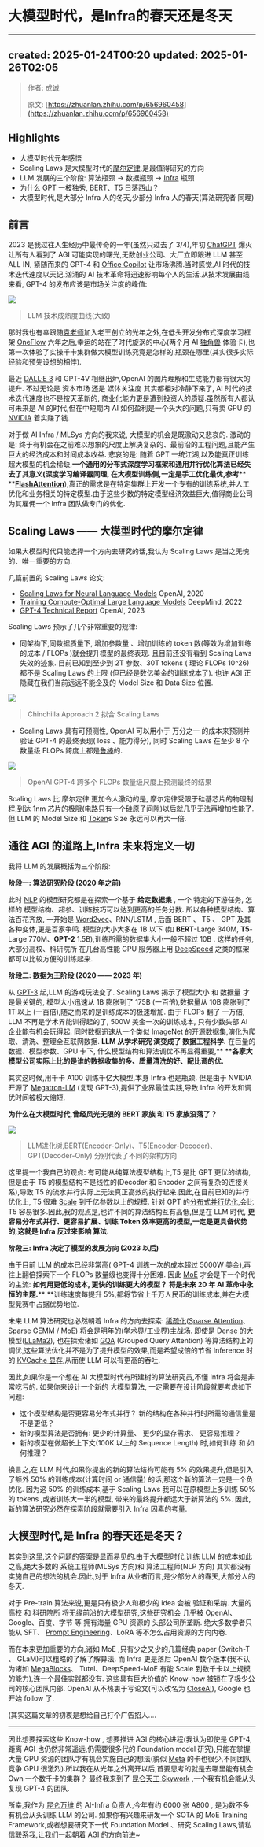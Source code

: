 # 大模型时代，是Infra的春天还是冬天
* * *

created: 2025-01-24T00:20 updated: 2025-01-26T02:05
---------------------------------------------------

> 作者: 成诚
> 
> 原文: [https://zhuanlan.zhihu.com/p/656960458](https://zhuanlan.zhihu.com/p/656960458)

Highlights
----------

*   大模型时代元年感悟
*   Scaling Laws 是大模型时代的[摩尔定律](https://zhida.zhihu.com/search?content_id=234119980&content_type=Article&match_order=1&q=%E6%91%A9%E5%B0%94%E5%AE%9A%E5%BE%8B&zhida_source=entity),是最值得研究的方向
*   LLM 发展的三个阶段: 算法瓶颈 -> 数据瓶颈 -> [Infra](https://zhida.zhihu.com/search?content_id=234119980&content_type=Article&match_order=1&q=Infra&zhida_source=entity) 瓶颈
*   为什么 GPT 一枝独秀, BERT、T5 日落西山？
*   大模型时代,是大部分 Infra 人的冬天,少部分 Infra 人的春天(算法研究者 同理)

前言
--

2023 是我过往人生经历中最传奇的一年(虽然只过去了 3/4),年初 [ChatGPT](https://zhida.zhihu.com/search?content_id=234119980&content_type=Article&match_order=1&q=ChatGPT&zhida_source=entity) 爆火让所有人看到了 AGI 可能实现的曙光,无数创业公司、大厂立即跟进 LLM 甚至 ALL IN, 紧随而来的 GPT-4 和 [Office Copilot](https://zhida.zhihu.com/search?content_id=234119980&content_type=Article&match_order=1&q=Office+Copilot&zhida_source=entity) 让市场沸腾.当时感觉,AI 时代的技术迭代速度以天记,汹涌的 AI 技术革命将迅速影响每个人的生活.从技术发展曲线来看, GPT-4 的发布应该是市场关注度的峰值:

![](2_大模型时代，是Infra的春天还是冬天_image.jpg)

> LLM 技术成熟度曲线(大致)

那时我也有幸跟随[袁老师](https://zhida.zhihu.com/search?content_id=234119980&content_type=Article&match_order=1&q=%E8%A2%81%E8%80%81%E5%B8%88&zhida_source=entity)加入老王创立的光年之外,在低头开发分布式深度学习框架 [OneFlow](https://zhida.zhihu.com/search?content_id=234119980&content_type=Article&match_order=1&q=OneFlow&zhida_source=entity) 六年之后,幸运的站在了时代旋涡的中心(两个月 AI [独角兽](https://zhida.zhihu.com/search?content_id=234119980&content_type=Article&match_order=1&q=%E7%8B%AC%E8%A7%92%E5%85%BD&zhida_source=entity) 体验卡),也第一次体验了实操千卡集群做大模型训练究竟是怎样的,瓶颈在哪里(其实很多实际经验和预先设想的相悖).

最近 [DALL·E 3](https://zhida.zhihu.com/search?content_id=234119980&content_type=Article&match_order=1&q=DALL%C2%B7E+3&zhida_source=entity) 和 GPT-4V 相继出炉,OpenAI 的图片理解和生成能力都有很大的提升. 不过无论是 资本市场 还是 媒体关注度 其实都相对冷静下来了, AI 时代的技术迭代速度也不是按天革新的, 商业化能力更是遭到投资人的质疑.虽然所有人都认可未来是 AI 的时代,但在中短期内 AI 如何盈利是一个头大的问题,只有卖 GPU 的 [NVIDIA](https://zhida.zhihu.com/search?content_id=234119980&content_type=Article&match_order=1&q=NVIDIA&zhida_source=entity) 着实赚了钱.

对于做 AI Infra / MLSys 方向的我来说, 大模型的机会是既激动又悲哀的. 激动的是: 终于有机会在之前难以想象的尺度上解决复杂的、最前沿的工程问题,且能产生巨大的经济成本和时间成本收益. 悲哀的是: 随着 GPT 一统江湖,以及能真正训练超大模型的机会稀缺,**一个通用的分布式深度学习框架和通用并行优化算法已经失去了其意义(深度学习编译器同理, 在大模型训练侧,一定是手工优化最优,参考**\*\* \*\*[**FlashAttention**](https://zhida.zhihu.com/search?content_id=234119980&content_type=Article&match_order=1&q=FlashAttention&zhida_source=entity)),真正的需求是在特定集群上开发一个专有的训练系统,并人工优化和业务相关的特定模型.由于这些少数的特定模型经济效益巨大,值得商业公司为其雇佣一个 Infra 团队做专门的优化.

Scaling Laws —— 大模型时代的摩尔定律
--------------------------

如果大模型时代只能选择一个方向去研究的话,我认为 Scaling Laws 是当之无愧的、唯一重要的方向.

几篇前置的 Scaling Laws 论文:

*   [Scaling Laws for Neural Language Models](https://link.zhihu.com/?target=https%3A//arxiv.org/pdf/2001.08361.pdf) OpenAI, 2020
*   [Training Compute-Optimal Large Language Models](https://link.zhihu.com/?target=https%3A//arxiv.org/abs/2203.15556) DeepMind, 2022
*   [GPT-4 Technical Report](https://link.zhihu.com/?target=https%3A//arxiv.org/pdf/2303.08774.pdf) OpenAI, 2023

Scaling Laws 预示了几个非常重要的规律:

*   同架构下,同数据质量下, 增加参数量 、增加训练的 token 数(等效为增加训练的成本 / FLOPs )就会提升模型的最终表现. 且目前还没有看到 Scaling Laws 失效的迹象. 目前已知到至少到 2T 参数、30T tokens ( 理论 FLOPs 10^26) 都不是 Scaling Laws 的上限 (但已经是数亿美金的训练成本了). 也许 AGI 正隐藏在我们当前远远不能企及的 Model Size 和 Data Size 位置.

![](3_大模型时代，是Infra的春天还是冬天_image.jpg)

> Chinchilla Approach 2 拟合 Scaling Laws

*   Scaling Laws 具有可预测性, OpenAI 可以用小于 万分之一 的成本来预测并验证 GPT-4 的最终表现( loss 、能力得分), 同时 Scaling Laws 在至少 8 个数量级 FLOPs 跨度上都是[鲁棒](https://zhida.zhihu.com/search?content_id=234119980&content_type=Article&match_order=1&q=%E9%B2%81%E6%A3%92&zhida_source=entity)的.

![](大模型时代，是Infra的春天还是冬天_image.jpg)

> OpenAI GPT-4 跨多个 FLOPs 数量级尺度上预测最终的结果

Scaling Laws 比 摩尔定律 更加令人激动的是, 摩尔定律受限于硅基芯片的物理制程,到达 1nm 芯片的极限(电路只有一个硅原子间隙)以后就几乎无法再增加性能了.但 LLM 的 Model Size 和 [Token](https://zhida.zhihu.com/search?content_id=234119980&content_type=Article&match_order=1&q=Token&zhida_source=entity)s Size 永远可以再大一倍.

通往 AGI 的道路上,Infra 未来将定义一切
-------------------------

我将 LLM 的发展概括为三个阶段:

**阶段一: 算法研究阶段 (2020 年之前)**

此时 [NLP](https://zhida.zhihu.com/search?content_id=234119980&content_type=Article&match_order=1&q=NLP&zhida_source=entity) 的模型研究都是在探索一个基于 **给定数据集** , 一个 特定的下游任务, 怎样的 模型结构、超参、训练技巧可以达到更高的任务分数. 所以各种模型结构、算法百花齐放, 一开始是 [Word2vec](https://zhida.zhihu.com/search?content_id=234119980&content_type=Article&match_order=1&q=Word2vec&zhida_source=entity)、RNN/LSTM , 后面 BERT 、 T5 、 GPT 及其各种变体,更是百家争鸣. 模型的大小大多在 1B 以下 (如 **BERT**\-Large 340M, **T5**\-Large 770M、**GPT-2** 1.5B),训练所需的数据集大小一般不超过 10B . 这样的任务,大部分高校、科研院所 在几台高性能 GPU 服务器上用 [DeepSpeed](https://zhida.zhihu.com/search?content_id=234119980&content_type=Article&match_order=1&q=DeepSpeed&zhida_source=entity) 之类的框架都可以比较方便的训练起来.

**阶段二: 数据为王阶段 (2020 —— 2023 年)**

从 [GPT-3](https://zhida.zhihu.com/search?content_id=234119980&content_type=Article&match_order=1&q=GPT-3&zhida_source=entity) 起,LLM 的游戏玩法变了. Scaling Laws 揭示了模型大小 和 数据量 才是最关键的, 模型大小迅速从 1B 膨胀到了 175B (一百倍),数据量从 10B 膨胀到了 1T 以上 (一百倍),随之而来的是训练成本的极速增加. 由于 FLOPs 翻了 一万倍, LLM 不再是学术界能训得起的了, 500W 美金一次的训练成本, 只有少数头部 AI 企业能有机会玩得起. 同时数据迅速从一个类似 ImageNet 的开源数据集,演化为爬取、清洗、整理全互联网数据. **LLM 从学术研究 演变成了 数据工程科学.** 在巨量的数据、模型参数、GPU 卡下, 什么模型结构和算法调优不再显得重要,\*\* \*\***各家大模型公司实际上比的是谁的数据收集的多、质量清洗的好、配比调的优.**

其实这时候,用千卡 A100 训练千亿大模型,本身 Infra 也是瓶颈. 但是由于 NVIDIA 开源了 [Megatron-LM](https://zhida.zhihu.com/search?content_id=234119980&content_type=Article&match_order=1&q=Megatron-LM&zhida_source=entity) (复现 GPT-3),提供了业界最佳实践,导致 Infra 的开发和调优时间被极大缩短.

**为什么在大模型时代,曾经风光无限的 BERT 家族 和 T5 家族没落了？**

![](1_大模型时代，是Infra的春天还是冬天_image.jpg)

> LLM进化树,BERT(Encoder-Only)、T5(Encoder-Decoder)、GPT(Decoder-Only) 分别代表了不同的架构方向

这里提一个我自己的观点: 有可能从纯算法模型结构上,T5 是比 GPT 更优的结构, 但是由于 T5 的模型结构不是线性的(Decoder 和 Encoder 之间有复杂的连接关系),导致 T5 的流水并行实际上无法真正高效的执行起来.因此,在目前已知的并行优化上, T5 很难 [Scale](https://zhida.zhihu.com/search?content_id=234119980&content_type=Article&match_order=1&q=Scale&zhida_source=entity) 到千亿参数以上的规模. 针对 GPT 的[分布式并行优化](https://zhida.zhihu.com/search?content_id=234119980&content_type=Article&match_order=1&q=%E5%88%86%E5%B8%83%E5%BC%8F%E5%B9%B6%E8%A1%8C%E4%BC%98%E5%8C%96&zhida_source=entity),会比 T5 容易很多.因此,我的观点是,也许不同的算法结构互有高低,但是在 LLM 时代, **更容易分布式并行、更容易扩展、训练 Token 效率更高的模型,一定是更具备优势的,这就是 Infra 反过来影响 算法.**

**阶段三: Infra 决定了模型的发展方向 (2023 以后)**

由于目前 LLM 的成本已经非常高( GPT-4 训练一次的成本超过 5000W 美金),再往上翻倍探索下一个 FLOPs 数量级也变得十分困难. 因此 [MoE](https://zhida.zhihu.com/search?content_id=234119980&content_type=Article&match_order=1&q=MoE&zhida_source=entity) 才会是下一个时代的主流: **如何用更低的成本, 更快的训练更大的模型？ 将是未来 20 年 AI 革命中永恒的主题.**\*\* \*\*训练速度每提升 5%,都将节省上千万人民币的训练成本,并在大模型竞赛中占据优势地位.

未来 LLM 算法研究也必然朝着 Infra 的方向去探索: [稀疏化](https://zhida.zhihu.com/search?content_id=234119980&content_type=Article&match_order=1&q=%E7%A8%80%E7%96%8F%E5%8C%96&zhida_source=entity)([Sparse Attention](https://zhida.zhihu.com/search?content_id=234119980&content_type=Article&match_order=1&q=Sparse+Attention&zhida_source=entity)、 Sparse GEMM / MoE) 将会是明年的(学术界/工业界)主战场. 即使是 Dense 的大模型([LLaMa2](https://zhida.zhihu.com/search?content_id=234119980&content_type=Article&match_order=1&q=LLaMa2&zhida_source=entity)), 也在探索诸如 [GQA](https://zhida.zhihu.com/search?content_id=234119980&content_type=Article&match_order=1&q=GQA&zhida_source=entity) (Grouped Query Attention) 等算法结构上的调优,这些算法优化并不是为了提升模型的效果,而是希望成倍的节省 Inference 时的 [KVCache 显存](https://zhida.zhihu.com/search?content_id=234119980&content_type=Article&match_order=1&q=KVCache+%E6%98%BE%E5%AD%98&zhida_source=entity),从而使 LLM 可以有更高的吞吐.

因此,如果你是一个想在 AI 大模型时代有所建树的算法研究员,不懂 Infra 将会是非常吃亏的. 如果你来设计一个新的 大模型算法, 一定需要在设计阶段就要考虑如下问题:

*   这个模型结构是否更容易分布式并行？ 新的结构在各种并行时所需的通信量是不是更低？
*   新的模型算法是否拥有: 更少的计算量、 更少的显存需求、 更容易推理？
*   新的模型在做超长上下文(100K 以上的 Sequence Length) 时,如何训练 和 如何推理？

换言之,在 LLM 时代,如果你提出的新的算法结构可能有 5% 的效果提升,但是引入了额外 50% 的训练成本(计算时间 or 通信量) 的话,那这个新的算法一定是一个负优化. 因为这 50% 的训练成本,基于 Scaling Laws 我可以在原模型上多训练 50% 的 tokens ,或者训练大一半的模型, 带来的最终提升都远大于新算法的 5%. 因此,新的算法研究必然在探索阶段就需要引入 Infra 因素的考量.

大模型时代,是 Infra 的春天还是冬天？
----------------------

其实到这里,这个问题的答案是显而易见的.由于大模型时代,训练 LLM 的成本如此之高,绝大多数的 系统工程师(MLSys 方向)和 算法工程师(NLP 方向) 其实都没有实施自己的想法的机会.因此,对于 Infra 从业者而言,是少部分人的春天,大部分人的冬天.

对于 Pre-train 算法来说,更是只有极少人和极少的 idea 会被 验证和采纳. 大量的高校 和 科研院所 将无缘前沿的大模型研究,这些研究机会 几乎被 OpenAI、Google、百度、字节 等 拥有海量 GPU 资源的 头部公司所垄断. 绝大多数学者只能从 SFT、 [Prompt Engineering](https://zhida.zhihu.com/search?content_id=234119980&content_type=Article&match_order=1&q=Prompt+Engineering&zhida_source=entity)、LoRA 等不怎么占用资源的方向内卷.

而在本来更加重要的方向,诸如 MoE ,只有少之又少的几篇经典 paper (Switch-T 、 GLaM)可以粗略的了解了解算法. 而 Infra 更是落后 OpenAI 数个版本(我不认为诸如 [MegaBlocks](https://zhida.zhihu.com/search?content_id=234119980&content_type=Article&match_order=1&q=MegaBlocks&zhida_source=entity)、 Tutel、DeepSpeed-MoE 有能 Scale 到数千卡以上规模的能力),连一个最佳实践都没有. 这些具有巨大价值的 Know-how 被锁在了极少公司的核心团队内部. OpenAI 从不热衷于写论文(可以改名为 [CloseAI](https://zhida.zhihu.com/search?content_id=234119980&content_type=Article&match_order=1&q=CloseAI&zhida_source=entity)), Google 也开始 follow 了.

(其实这篇文章的初衷是想给自己打个广告招人....

* * *

因此想要探索这些 Know-how , 想要推进 AGI 的核心进程(我认为即使是 GPT-4,距离 AGI 也仍然非常遥远,仍需要很多代的 Foundation model 研究),只能在掌握大量 GPU 资源的团队才有机会实施自己的想法(貌似 [Meta](https://zhida.zhihu.com/search?content_id=234119980&content_type=Article&match_order=1&q=Meta&zhida_source=entity) 的卡也很少,不同团队竞争 GPU 很激烈).所以我在从光年之外离开以后,首要思考的就是去哪里能有机会 Own 一个数千卡的集群？ 最终我来到了 [昆仑天工 Skywork](https://link.zhihu.com/?target=https%3A//search.tiangong.cn/) ,一个我有机会能从头复现 GPT-4 的团队.

所幸,我作为 [昆仑万维](https://zhida.zhihu.com/search?content_id=234119980&content_type=Article&match_order=1&q=%E6%98%86%E4%BB%91%E4%B8%87%E7%BB%B4&zhida_source=entity) 的 AI-Infra 负责人,今年有约 6000 张 A800 , 是为数不多有机会从头训练 LLM 的公司. 如果你有兴趣来研发一个 SOTA 的 MoE Training Framework,或者想要研究下一代 Foundation Model 、研究 Scaling Laws,请私信联系我,让我们一起朝着 AGI 的方向前进~